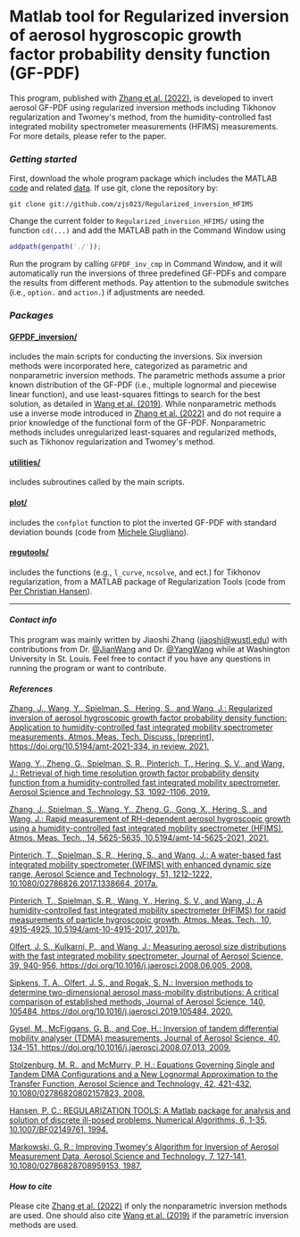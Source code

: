 # Matlab tool for Regularized inversion of aerosol hygroscopic growth factor probability density function (GF-PDF)

This program, published with [Zhang et al. (2022)](https://amt.copernicus.org/preprints/amt-2021-334/), is developed to invert aerosol GF-PDF using regularized inversion methods including Tikhonov regularization and Twomey's method, from the humidity-controlled fast integrated mobility spectrometer measurements (HFIMS) measurements. For more details, please refer to the paper.

### _Getting started_

First, download the whole program package which includes the MATLAB [code](https://github.com/zjs023/Regularized_inversion_HFIMS/tree/master/m%20files) and related [data](https://github.com/zjs023/Regularized_inversion_HFIMS/tree/master/data/FIMS). If use git, clone the repository by:
```shell
git clone git://github.com/zjs023/Regularized_inversion_HFIMS
```
Change the current folder to `Regularized_inversion_HFIMS/` using the function `cd(...)` and add the MATLAB path in the Command Window using
```Matlab
addpath(genpath('./'));
```
Run the program by calling `GFPDF_inv_cmp` in Command Window, and it will automatically run the inversions of three predefined GF-PDFs and compare the results from different methods. Pay attention to the submodule switches (i.e., `option.` and `action.`) if adjustments are needed. 

### _Packages_

#### [GFPDF_inversion/](https://github.com/zjs023/Regularized_inversion_HFIMS/tree/master/m%20files/GFPDF_inversion) 
includes the main scripts for conducting the inversions. Six inversion methods were incorporated here, categorized as parametric and nonparametric inversion methods. The parametric methods assume a prior known distribution of the GF-PDF (i.e., multiple lognormal and piecewise linear function), and use least-squares fittings to search for the best solution, as detailed in [Wang et al. (2019)](https://www.tandfonline.com/doi/full/10.1080/02786826.2019.1628917). While nonparametric methods use a inverse mode introduced in [Zhang et al. (2022)](https://amt.copernicus.org/preprints/amt-2021-334/) and do not require a prior knowledge of the functional form of the GF-PDF. Nonparametric methods includes unregularized least-squares and regularized methods, such as Tikhonov regularization and Twomey's method. 

#### [utilities/](https://github.com/zjs023/Regularized_inversion_HFIMS/tree/master/m%20files/utilities)
includes subroutines called by the main scripts.

#### [plot/](https://github.com/zjs023/Regularized_inversion_HFIMS/tree/master/m%20files/plot)
includes the `confplot` function to plot the inverted GF-PDF with standard deviation bounds (code from [Michele Giugliano](https://www.mathworks.com/matlabcentral/fileexchange/2683-confplot)).

#### [regutools/](https://github.com/zjs023/Regularized_inversion_HFIMS/tree/master/m%20files/regutools)
includes the functions (e.g., `l_curve`, `ncsolve`, and ect.) for Tikhonov regularization, from a MATLAB package of Regularization Tools (code from [Per Christian Hansen](https://www.mathworks.com/matlabcentral/fileexchange/52-regtools?s_tid=srchtitle)).

----------------------------------------------------------------------
#### _Contact info_

This program was mainly written by Jiaoshi Zhang ([jiaoshi@wustl.edu](mailto:jiaoshi@wustl.edu)) with contributions from Dr. [@JianWang](https://scholar.google.com/citations?user=0yE2tSMAAAAJ&hl=en) and Dr. [@YangWang](https://scholar.google.com/citations?user=dkU1FrMAAAAJ&hl=en)
while at Washington University in St. Louis. Feel free to contact if you have any questions in running the program or want to contribute.

#### _References_

[Zhang, J., Wang, Y., Spielman, S., Hering, S., and Wang, J.: Regularized inversion of aerosol hygroscopic growth factor probability density function: Application to humidity-controlled fast integrated mobility spectrometer measurements, Atmos. Meas. Tech. Discuss. [preprint], https://doi.org/10.5194/amt-2021-334, in review, 2021.](https://amt.copernicus.org/preprints/amt-2021-334/)

[Wang, Y., Zheng, G., Spielman, S. R., Pinterich, T., Hering, S. V., and Wang, J.: Retrieval of high time resolution growth factor probability density function from a humidity-controlled fast integrated mobility spectrometer, Aerosol Science and Technology, 53, 1092-1106, 2019.](https://www.tandfonline.com/doi/full/10.1080/02786826.2019.1628917)

[Zhang, J., Spielman, S., Wang, Y., Zheng, G., Gong, X., Hering, S., and Wang, J.: Rapid measurement of RH-dependent aerosol hygroscopic growth using a humidity-controlled fast integrated mobility spectrometer (HFIMS), Atmos. Meas. Tech., 14, 5625-5635, 10.5194/amt-14-5625-2021, 2021.](https://amt.copernicus.org/articles/14/5625/2021/)

[Pinterich, T., Spielman, S. R., Hering, S., and Wang, J.: A water-based fast integrated mobility spectrometer (WFIMS) with enhanced dynamic size range, Aerosol Science and Technology, 51, 1212-1222, 10.1080/02786826.2017.1338664, 2017a.](https://www.tandfonline.com/doi/full/10.1080/02786826.2017.1338664)

[Pinterich, T., Spielman, S. R., Wang, Y., Hering, S. V., and Wang, J.: A humidity-controlled fast integrated mobility spectrometer (HFIMS) for rapid measurements of particle hygroscopic growth, Atmos. Meas. Tech., 10, 4915-4925, 10.5194/amt-10-4915-2017, 2017b.](https://amt.copernicus.org/articles/10/4915/2017/)

[Olfert, J. S., Kulkarni, P., and Wang, J.: Measuring aerosol size distributions with the fast integrated mobility spectrometer, Journal of Aerosol Science, 39, 940-956, https://doi.org/10.1016/j.jaerosci.2008.06.005, 2008.](https://www.sciencedirect.com/science/article/abs/pii/S002185020800116X)

[Sipkens, T. A., Olfert, J. S., and Rogak, S. N.: Inversion methods to determine two-dimensional aerosol mass-mobility distributions: A critical comparison of established methods, Journal of Aerosol Science, 140, 105484, https://doi.org/10.1016/j.jaerosci.2019.105484, 2020.](https://www.sciencedirect.com/science/article/abs/pii/S0021850219305889)

[Gysel, M., McFiggans, G. B., and Coe, H.: Inversion of tandem differential mobility analyser (TDMA) measurements, Journal of Aerosol Science, 40, 134-151, https://doi.org/10.1016/j.jaerosci.2008.07.013, 2009.](https://www.sciencedirect.com/science/article/abs/pii/S0021850208001778)

[Stolzenburg, M. R., and McMurry, P. H.: Equations Governing Single and Tandem DMA Configurations and a New Lognormal Approximation to the Transfer Function, Aerosol Science and Technology, 42, 421-432, 10.1080/02786820802157823, 2008.](https://www.tandfonline.com/doi/full/10.1080/02786820802157823)

[Hansen, P. C.: REGULARIZATION TOOLS: A Matlab package for analysis and solution of discrete ill-posed problems, Numerical Algorithms, 6, 1-35, 10.1007/BF02149761, 1994.](https://link.springer.com/article/10.1007/BF02149761)

[Markowski, G. R.: Improving Twomey's Algorithm for Inversion of Aerosol Measurement Data, Aerosol Science and Technology, 7, 127-141, 10.1080/02786828708959153, 1987.](https://www.tandfonline.com/doi/abs/10.1080/02786828708959153)

#### _How to cite_

Please cite [Zhang et al. (2022)](https://amt.copernicus.org/preprints/amt-2021-334/) if only the nonparametric inversion methods are used. One should also cite [Wang et al. (2019)](https://www.tandfonline.com/doi/full/10.1080/02786826.2019.1628917) if the parametric inversion methods are used. 
